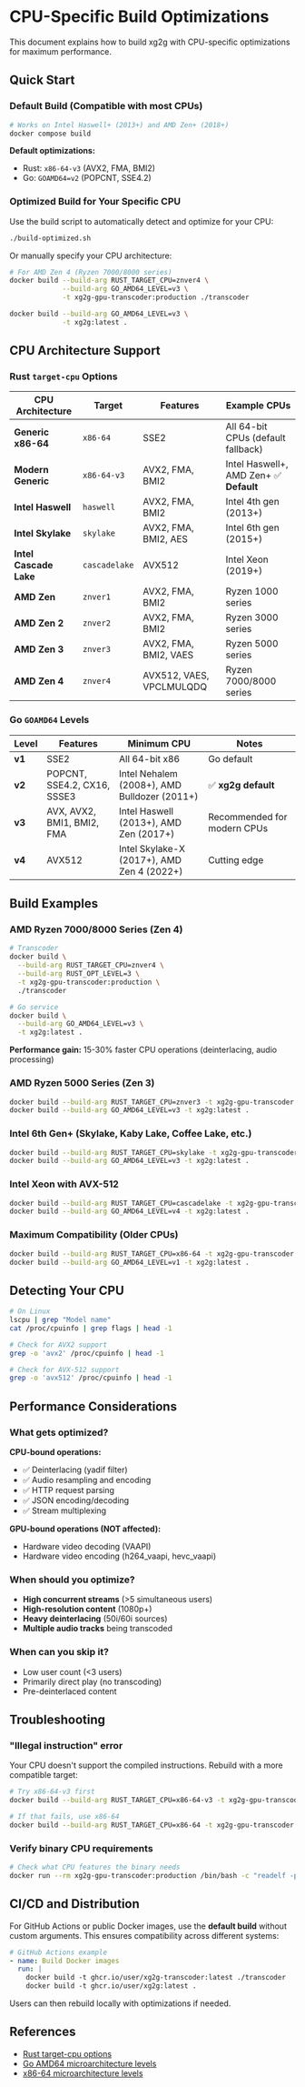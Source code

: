 # CPU-Specific Build Optimizations

This document explains how to build xg2g with CPU-specific optimizations for maximum performance.

## Quick Start

### Default Build (Compatible with most CPUs)

```bash
# Works on Intel Haswell+ (2013+) and AMD Zen+ (2018+)
docker compose build
```

**Default optimizations:**
- Rust: `x86-64-v3` (AVX2, FMA, BMI2)
- Go: `GOAMD64=v2` (POPCNT, SSE4.2)

### Optimized Build for Your Specific CPU

Use the build script to automatically detect and optimize for your CPU:

```bash
./build-optimized.sh
```

Or manually specify your CPU architecture:

```bash
# For AMD Zen 4 (Ryzen 7000/8000 series)
docker build --build-arg RUST_TARGET_CPU=znver4 \
             --build-arg GO_AMD64_LEVEL=v3 \
             -t xg2g-gpu-transcoder:production ./transcoder

docker build --build-arg GO_AMD64_LEVEL=v3 \
             -t xg2g:latest .
```

## CPU Architecture Support

### Rust `target-cpu` Options

| CPU Architecture | Target | Features | Example CPUs |
|-----------------|--------|----------|--------------|
| **Generic x86-64** | `x86-64` | SSE2 | All 64-bit CPUs (default fallback) |
| **Modern Generic** | `x86-64-v3` | AVX2, FMA, BMI2 | Intel Haswell+, AMD Zen+ ✅ **Default** |
| **Intel Haswell** | `haswell` | AVX2, FMA, BMI2 | Intel 4th gen (2013+) |
| **Intel Skylake** | `skylake` | AVX2, FMA, BMI2, AES | Intel 6th gen (2015+) |
| **Intel Cascade Lake** | `cascadelake` | AVX512 | Intel Xeon (2019+) |
| **AMD Zen** | `znver1` | AVX2, FMA, BMI2 | Ryzen 1000 series |
| **AMD Zen 2** | `znver2` | AVX2, FMA, BMI2 | Ryzen 3000 series |
| **AMD Zen 3** | `znver3` | AVX2, FMA, BMI2, VAES | Ryzen 5000 series |
| **AMD Zen 4** | `znver4` | AVX512, VAES, VPCLMULQDQ | Ryzen 7000/8000 series |

### Go `GOAMD64` Levels

| Level | Features | Minimum CPU | Notes |
|-------|----------|-------------|-------|
| **v1** | SSE2 | All 64-bit x86 | Go default |
| **v2** | POPCNT, SSE4.2, CX16, SSSE3 | Intel Nehalem (2008+), AMD Bulldozer (2011+) | ✅ **xg2g default** |
| **v3** | AVX, AVX2, BMI1, BMI2, FMA | Intel Haswell (2013+), AMD Zen (2017+) | Recommended for modern CPUs |
| **v4** | AVX512 | Intel Skylake-X (2017+), AMD Zen 4 (2022+) | Cutting edge |

## Build Examples

### AMD Ryzen 7000/8000 Series (Zen 4)

```bash
# Transcoder
docker build \
  --build-arg RUST_TARGET_CPU=znver4 \
  --build-arg RUST_OPT_LEVEL=3 \
  -t xg2g-gpu-transcoder:production \
  ./transcoder

# Go service
docker build \
  --build-arg GO_AMD64_LEVEL=v3 \
  -t xg2g:latest .
```

**Performance gain:** 15-30% faster CPU operations (deinterlacing, audio processing)

### AMD Ryzen 5000 Series (Zen 3)

```bash
docker build --build-arg RUST_TARGET_CPU=znver3 -t xg2g-gpu-transcoder:production ./transcoder
docker build --build-arg GO_AMD64_LEVEL=v3 -t xg2g:latest .
```

### Intel 6th Gen+ (Skylake, Kaby Lake, Coffee Lake, etc.)

```bash
docker build --build-arg RUST_TARGET_CPU=skylake -t xg2g-gpu-transcoder:production ./transcoder
docker build --build-arg GO_AMD64_LEVEL=v3 -t xg2g:latest .
```

### Intel Xeon with AVX-512

```bash
docker build --build-arg RUST_TARGET_CPU=cascadelake -t xg2g-gpu-transcoder:production ./transcoder
docker build --build-arg GO_AMD64_LEVEL=v4 -t xg2g:latest .
```

### Maximum Compatibility (Older CPUs)

```bash
docker build --build-arg RUST_TARGET_CPU=x86-64 -t xg2g-gpu-transcoder:production ./transcoder
docker build --build-arg GO_AMD64_LEVEL=v1 -t xg2g:latest .
```

## Detecting Your CPU

```bash
# On Linux
lscpu | grep "Model name"
cat /proc/cpuinfo | grep flags | head -1

# Check for AVX2 support
grep -o 'avx2' /proc/cpuinfo | head -1

# Check for AVX-512 support
grep -o 'avx512' /proc/cpuinfo | head -1
```

## Performance Considerations

### What gets optimized?

**CPU-bound operations:**
- ✅ Deinterlacing (yadif filter)
- ✅ Audio resampling and encoding
- ✅ HTTP request parsing
- ✅ JSON encoding/decoding
- ✅ Stream multiplexing

**GPU-bound operations (NOT affected):**
- Hardware video decoding (VAAPI)
- Hardware video encoding (h264_vaapi, hevc_vaapi)

### When should you optimize?

- **High concurrent streams** (>5 simultaneous users)
- **High-resolution content** (1080p+)
- **Heavy deinterlacing** (50i/60i sources)
- **Multiple audio tracks** being transcoded

### When can you skip it?

- Low user count (<3 users)
- Primarily direct play (no transcoding)
- Pre-deinterlaced content

## Troubleshooting

### "Illegal instruction" error

Your CPU doesn't support the compiled instructions. Rebuild with a more compatible target:

```bash
# Try x86-64-v3 first
docker build --build-arg RUST_TARGET_CPU=x86-64-v3 -t xg2g-gpu-transcoder:production ./transcoder

# If that fails, use x86-64
docker build --build-arg RUST_TARGET_CPU=x86-64 -t xg2g-gpu-transcoder:production ./transcoder
```

### Verify binary CPU requirements

```bash
# Check what CPU features the binary needs
docker run --rm xg2g-gpu-transcoder:production /bin/bash -c "readelf -p .comment /app/xg2g-transcoder"
```

## CI/CD and Distribution

For GitHub Actions or public Docker images, use the **default build** without custom arguments. This ensures compatibility across different systems:

```yaml
# GitHub Actions example
- name: Build Docker images
  run: |
    docker build -t ghcr.io/user/xg2g-transcoder:latest ./transcoder
    docker build -t ghcr.io/user/xg2g:latest .
```

Users can then rebuild locally with optimizations if needed.

## References

- [Rust target-cpu options](https://doc.rust-lang.org/rustc/codegen-options/index.html#target-cpu)
- [Go AMD64 microarchitecture levels](https://github.com/golang/go/wiki/MinimumRequirements#amd64)
- [x86-64 microarchitecture levels](https://en.wikipedia.org/wiki/X86-64#Microarchitecture_levels)
